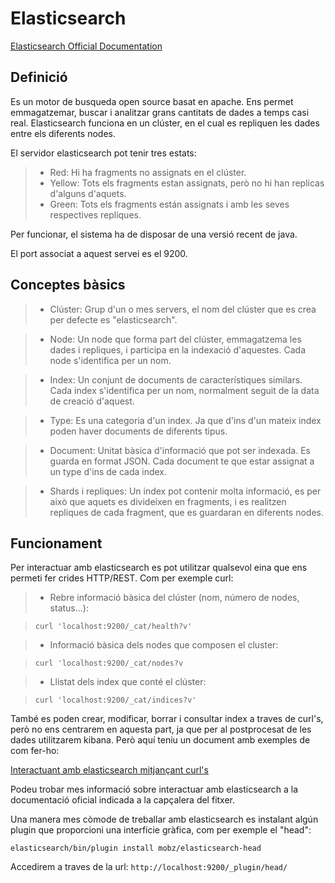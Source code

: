 # Elasticsearch
[Elasticsearch Official Documentation](https://www.elastic.co/guide/en/elasticsearch/reference/current/index.html)

## Definició

Es un motor de busqueda open source basat en apache. Ens permet emmagatzemar,
buscar i analitzar grans cantitats de dades a temps casi real.
Elasticsearch funciona en un clúster, en el cual es repliquen les dades
entre els diferents nodes.

El servidor elasticsearch pot tenir tres estats:

> - Red: Hi ha fragments no assignats en el clúster. 
> - Yellow: Tots els fragments estan assignats, però no hi han replicas 
d'alguns d'aquets.
> - Green: Tots els fragments están assignats i amb les seves respectives 
repliques.

Per funcionar, el sistema ha de disposar de una versió recent de java.

El port associat a aquest servei es el 9200.

## Conceptes bàsics

> - Clúster: Grup d'un o mes servers, el nom del clúster que es crea per 
defecte es "elasticsearch".

> - Node: Un node que forma part del clúster, emmagatzema les dades i repliques, 
i participa en la indexació d'aquestes. Cada node s'identifica per un nom.

> - Index: Un conjunt de documents de característiques similars. Cada index 
s'identifica per un nom, normalment seguit de la data de creació d'aquest.

> - Type: Es una categoria d'un index. Ja que d'ins d'un mateix index poden
haver documents de diferents tipus.

> - Document: Unitat bàsica d'informació que pot ser indexada. Es guarda
en format JSON. Cada document te que estar assignat a un type d'ins de cada
index. 

> - Shards i repliques: Un index pot contenir molta informació, es per això 
que aquets es divideixen en fragments, i es realitzen repliques de cada
fragment, que es guardaran en diferents nodes. 

## Funcionament

Per interactuar amb elasticsearch es pot utilitzar qualsevol eina que 
ens permeti fer crides HTTP/REST. Com per exemple curl:

> - Rebre informació bàsica del clúster (nom, número de nodes, status...):

> `curl 'localhost:9200/_cat/health?v' ` 

> - Informació bàsica dels nodes que composen el cluster:

> `curl 'localhost:9200/_cat/nodes?v`

> - Llistat dels index que conté el clúster:

> `curl 'localhost:9200/_cat/indices?v'`

També es poden crear, modificar, borrar i consultar index a traves de 
curl's, però no ens centrarem en aquesta part, ja que per al postprocesat
de les dades utilitzarem kibana. Però aquí teniu un document amb exemples
de com fer-ho:

[Interactuant amb elasticsearch mitjançant curl's](/Docs/interactuar-curls-elastic.txt)

Podeu trobar mes informació sobre interactuar amb elasticsearch a la 
documentació oficial indicada a la capçalera del fitxer.

Una manera mes còmode de treballar amb elasticsearch es instalant algún
plugin que proporcioni una interfície gràfica, com per exemple el "head":

`elasticsearch/bin/plugin install mobz/elasticsearch-head`

Accedirem a traves de la url: `http://localhost:9200/_plugin/head/`

